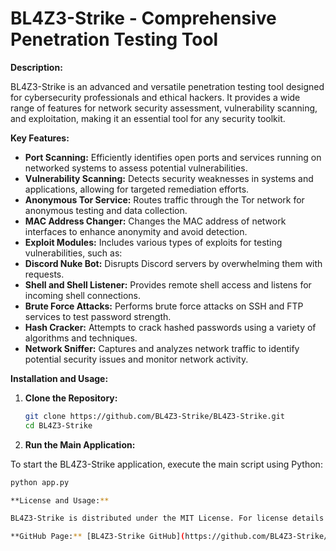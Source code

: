 # BL4Z3-Strike - Comprehensive Penetration Testing Tool

**Description:**

BL4Z3-Strike is an advanced and versatile penetration testing tool designed for cybersecurity professionals and ethical hackers. It provides a wide range of features for network security assessment, vulnerability scanning, and exploitation, making it an essential tool for any security toolkit.

**Key Features:**

- **Port Scanning:** Efficiently identifies open ports and services running on networked systems to assess potential vulnerabilities.
- **Vulnerability Scanning:** Detects security weaknesses in systems and applications, allowing for targeted remediation efforts.
- **Anonymous Tor Service:** Routes traffic through the Tor network for anonymous testing and data collection.
- **MAC Address Changer:** Changes the MAC address of network interfaces to enhance anonymity and avoid detection.
- **Exploit Modules:** Includes various types of exploits for testing vulnerabilities, such as:
- **Discord Nuke Bot:** Disrupts Discord servers by overwhelming them with requests.
- **Shell and Shell Listener:** Provides remote shell access and listens for incoming shell connections.
- **Brute Force Attacks:** Performs brute force attacks on SSH and FTP services to test password strength.
- **Hash Cracker:** Attempts to crack hashed passwords using a variety of algorithms and techniques.
- **Network Sniffer:** Captures and analyzes network traffic to identify potential security issues and monitor network activity.

**Installation and Usage:**

1. **Clone the Repository:**
   ```bash
   git clone https://github.com/BL4Z3-Strike/BL4Z3-Strike.git
   cd BL4Z3-Strike
2. **Run the Main Application:**

To start the BL4Z3-Strike application, execute the main script using Python:

```bash
python app.py

**License and Usage:**

BL4Z3-Strike is distributed under the MIT License. For license details and source code, visit the [GitHub Page](https://github.com/BL4Z3-Strike/BL4Z3-Strike). It is important to adhere to ethical guidelines and legal regulations during use. BL4Z3-Strike is intended for use only on authorized systems.

**GitHub Page:** [BL4Z3-Strike GitHub](https://github.com/BL4Z3-Strike/BL4Z3-Strike)
